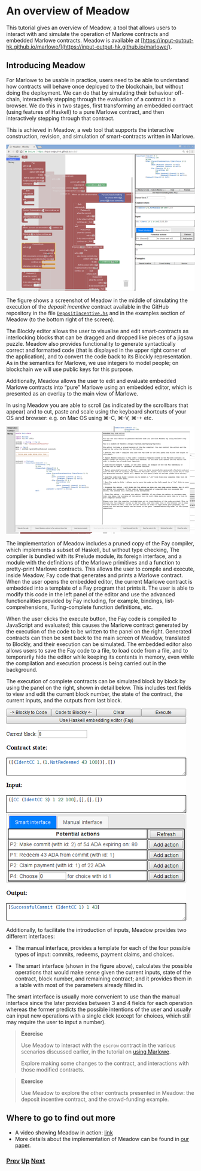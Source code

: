 # An overview of Meadow

This tutorial gives an overview of Meadow, a tool that allows users to interact with and simulate the operation of Marlowe contracts and embedded Marlowe contracts. Meadow is available at [https://input-output-hk.github.io/marlowe/](https://input-output-hk.github.io/marlowe/).

## Introducing Meadow

For Marlowe to be usable in practice, users need to be able to understand how contracts will behave once deployed to the blockchain, but without doing the deployment. We can do that by simulating their behaviour off-chain, interactively stepping through the evaluation of a contract in a browser. We do this in two stages, first transforming an embedded contract (using features of Haskell) to a pure Marlowe contract, and then interactively stepping through that contract. 

This is achieved in  Meadow, a web tool that supports the interactive construction, revision, and simulation of smart-contracts written in Marlowe. 

![Meadow overview](./pix/screenshot1.png)

The figure shows a screenshot of Meadow in the middle of simulating the execution of the _deposit incentive_ contract available in the GitHub repository in the file [`DepositIncentive.hs`](https://github.com/input-output-hk/marlowe/blob/v1.3/src/DepositIncentive.hs) and in the examples section of Meadow (to the bottom right of the screen).

The Blockly editor allows the user to visualise and edit smart-contracts as interlocking blocks that can be dragged and dropped like pieces of a jigsaw puzzle. Meadow also provides functionality to generate syntactically correct and formatted code (that is displayed in the upper right corner of the application), and to convert the code back to its Blockly representation. As in the semantics for Marlowe, we use integers to model people; on blockchain we will use public keys for this purpose.

Additionally, Meadow allows the user to edit and evaluate embedded Marlowe contracts into “pure” Marlowe using an embedded editor, which is presented as an overlay to the main view of Marlowe.

In using Meadow you are able to scroll (as indicated by the scrollbars that appear) and to cut, paste and scale using the keyboard shortcuts of your OS and browser: e.g. on Mac OS using  &#8984;-C,  &#8984;-V,  &#8984;-+ etc.

![Embedded editor](./pix/screenshot2.png)

The implementation of Meadow includes a pruned copy of the Fay compiler, which implements a subset of Haskell, but without type checking, The compiler is bundled with its Prelude module, its foreign interface, and a module with the definitions of the Marlowe primitives and a function to pretty-print Marlowe contracts. This allows the user to compile and execute, inside Meadow, Fay code that generates and prints a Marlowe contract. When the user opens the embedded editor, the current Marlowe contract is embedded into a template of a Fay program that prints it. The user is able to modify this code in the left panel of the editor and use the advanced functionalities provided by Fay including, for example, bindings, list-comprehensions, Turing-complete function definitions, etc.

When the user clicks the execute button, the Fay code is compiled to JavaScript and evaluated; this causes the Marlowe contract generated by the execution of the code to be written to the panel on the right. Generated contracts can then be sent back to the main screen of Meadow, translated to Blockly, and their execution can be simulated. The embedded editor also allows users to save the Fay code to a file, to load code from a file, and to temporarily hide the editor while keeping its contents in memory, even while the compilation and execution process is being carried out in the background.

The execution of complete contracts can be simulated block by block by using the panel on the right, shown in detail below. This includes text fields to view and edit the current block number, the state of the contract, the current inputs, and the outputs from last block.

![Meadow overview](./pix/detail.png)

Additionally, to facilitate the introduction of inputs, Meadow provides two different interfaces:

 - The manual interface, provides a template for each of the four possible types of input: commits, redeems, payment claims, and choices.

 - The smart interface (shown in the figure above), calculates the possible operations that would make sense given the current inputs, state of the contract, block number, and remaining contract; and it provides them in a table with most of the parameters already filled in.

The smart interface is usually more convenient to use than the manual interface since the later provides between 3 and 4 fields for each operation whereas the former predicts the possible intentions of the user and usually can input new operations with a single click (except for choices, which still may require the user to input a number).

> __Exercise__
>  
> Use Meadow to interact with the `escrow` contract in the various scenarios discussed earlier, in the tutorial on [using Marlowe](./using-marlowe.md).
>
> Explore making some changes to the contract, and interactions with those modified contracts.
> 


> __Exercise__
>  
> Use Meadow to explore the other contracts presented in Meadow: the deposit incentive contract, and the crowd-funding example.
> 

## Where to go to find out more 
- A video showing Meadow in action: [link](https://youtu.be/_loz70XkHM8)
- More details about the implementation of Meadow can be found in [our paper](https://iohk.io/research/papers/#2WHKDRA8).

### [Prev](./using-marlowe.md)  [Up](./README.md) [Next](./actus-marlowe.md)
